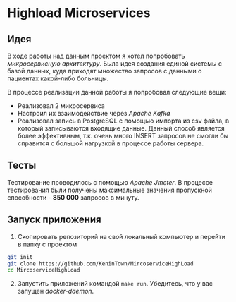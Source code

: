 # Highload Microservices

## Идея

В ходе работы над данным проектом я хотел попробовать *микросервисную архитектуру*. Была идея создания единой системы с базой данных, куда приходят множество запросов с данными о пациентах какой-либо больницы.

В процессе реализации данной работы я попробовал следующие вещи:
- Реализовал 2 микросервиса
- Настроил их взаимодействие через *Apache Kafka*
- Реализовал запись в PostgreSQL с помощью импорта из csv файла, в который записываются входящие данные. Данный способ является более эффективным, т.к. очень много INSERT запросов не смогли бы справится с большой нагрузкой в процессе работы сервера.

## Тесты
Тестирование проводилось с помощью *Apache Jmeter*. В процессе тестирования были получены максимальные значения пропускной способности - **850 000** запросов в минуту.

## Запуск приложения
1. Скопировать репозиторий на свой локальный компьютер и перейти в папку с проектом
```bash
git init
git clone https://github.com/KeninTown/MircoserviceHighLoad
cd MircoserviceHighLoad
```
2. Запустить приложений командой `make run`. Убедитесь, что у вас запущен *docker-daemon*. 
